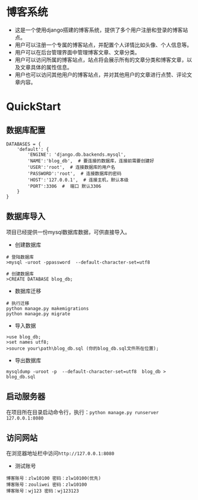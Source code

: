 ﻿# 博客系统
* 这是一个使用django搭建的博客系统，提供了多个用户注册和登录的博客站点。
* 用户可以注册一个专属的博客站点，并配置个人详情比如头像、个人信息等。
* 用户可以在后台管理界面中管理博客文章、文章分类。
* 用户可以访问所属的博客站点，站点将会展示所有的文章分类和博客文章，以及文章具体的属性信息。
* 用户也可以访问其他用户的博客站点，并对其他用户的文章进行点赞、评论文章内容。

# QuickStart
## 数据库配置
```python3
DATABASES = {
    'default': {
        'ENGINE': 'django.db.backends.mysql',
        'NAME':'blog_db',  # 要连接的数据库，连接前需要创建好
        'USER':'root',  # 连接数据库的用户名
        'PASSWORD':'root',  # 连接数据库的密码
        'HOST':'127.0.0.1',  # 连接主机，默认本级
        'PORT':3306  #  端口 默认3306
    }
}
```


## 数据库导入
项目已经提供一份mysql数据库数据，可供直接导入。

* 创建数据库

```
# 登陆数据库
>mysql -uroot -ppassword  --default-character-set=utf8

# 创建数据库
>CREATE DATABASE blog_db;
```

* 数据库迁移

```python3
# 执行迁移
python manage.py makemigrations
python manage.py migrate
```

* 导入数据
```
>use blog_db;
>set names utf8;
>source your\path\blog_db.sql (你的blog_db.sql文件所在位置);
```

* 导出数据库
```
mysqldump -uroot -p  --default-character-set=utf8  blog_db > blog_db.sql
```


## 启动服务器
在项目所在目录启动命令行，执行：`python manage.py runserver 127.0.0.1:8080`

## 访问网站
在浏览器地址栏中访问`http://127.0.0.1:8080`
* 测试账号
```python3
博客账号：zlw10100 密码：zlw10100(优先)
博客账号：zouliwei 密码：zlw10100
博客账号：wj123 密码：wj123123
```


